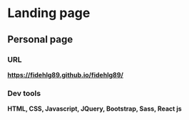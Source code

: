 # Landing page
## Personal page

### URL
**https://fidehlg89.github.io/fidehlg89/**

### Dev tools
**HTML, CSS, Javascript, JQuery, Bootstrap, Sass, React js**
